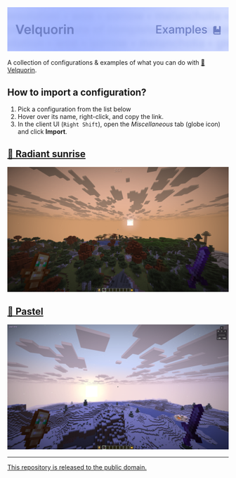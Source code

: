 <img alt="banner" src="./assets/banner.png">

A collection of configurations & examples of what you can do with [🦋 Velquorin](https://github.com/velquorin/client).

## How to import a configuration?
1. Pick a configuration from the list below
2. Hover over its name, right-click, and copy the link.
3. In the client UI (`Right Shift`), open the *Miscellaneous* tab (globe icon) and click **Import**.

## [🌅 Radiant sunrise](https://raw.githubusercontent.com/velquorin/examples/refs/heads/main/assets/radiant-sunrise.json)
[<img alt="Radiant sunrise" src="./assets/radiant-sunrise.png">](./assets/radiant-sunrise.json)

## [🍰 Pastel](https://raw.githubusercontent.com/velquorin/examples/refs/heads/main/assets/pastel.json)
[<img alt="Pastel" src="./assets/pastel.png">](./assets/pastel.json)

---
[This repository is released to the public domain.](LICENSE)
